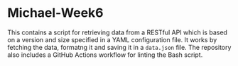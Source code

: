 # Michael-Week6

This contains a script for retrieving data from a RESTful API which is based on a version and size specified in a YAML configuration file.
It works by fetching the data, formatng it  and saving it in a `data.json` file. 
The repository also includes a GitHub Actions workflow for linting the Bash script.

